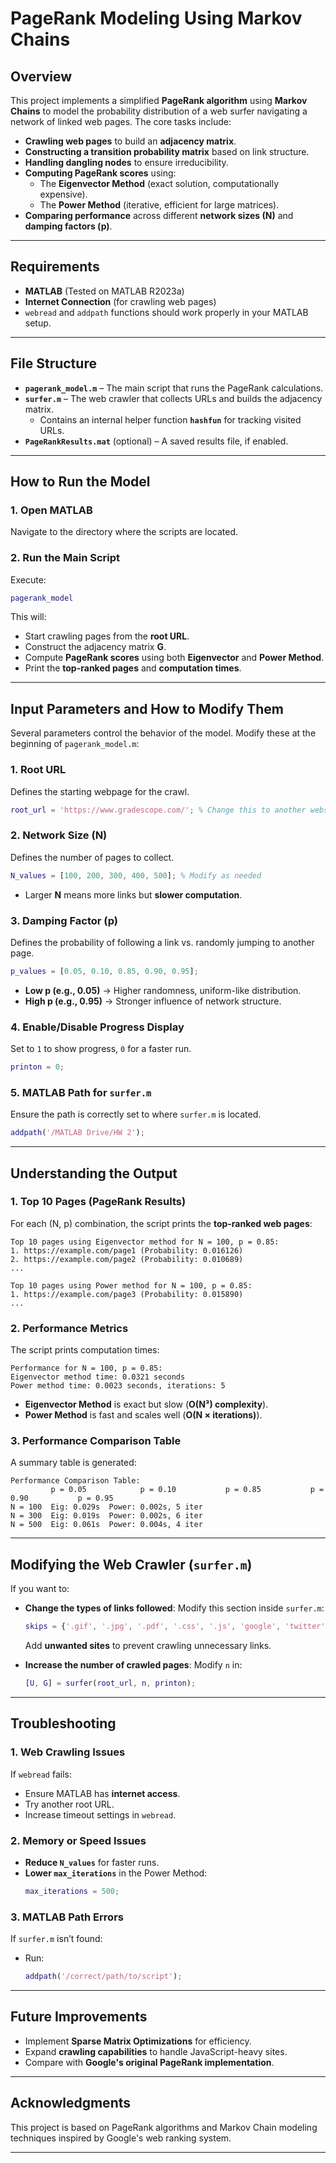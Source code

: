 # PageRank Modeling Using Markov Chains

## Overview
This project implements a simplified **PageRank algorithm** using **Markov Chains** to model the probability distribution of a web surfer navigating a network of linked web pages. The core tasks include:
- **Crawling web pages** to build an **adjacency matrix**.
- **Constructing a transition probability matrix** based on link structure.
- **Handling dangling nodes** to ensure irreducibility.
- **Computing PageRank scores** using:
  - The **Eigenvector Method** (exact solution, computationally expensive).
  - The **Power Method** (iterative, efficient for large matrices).
- **Comparing performance** across different **network sizes (N)** and **damping factors (p)**.

---

## Requirements
- **MATLAB** (Tested on MATLAB R2023a)
- **Internet Connection** (for crawling web pages)
- `webread` and `addpath` functions should work properly in your MATLAB setup.

---

## File Structure
- **`pagerank_model.m`** – The main script that runs the PageRank calculations.
- **`surfer.m`** – The web crawler that collects URLs and builds the adjacency matrix.  
  - Contains an internal helper function **`hashfun`** for tracking visited URLs.
- **`PageRankResults.mat`** (optional) – A saved results file, if enabled.

---

## How to Run the Model
### 1. Open MATLAB
Navigate to the directory where the scripts are located.

### 2. Run the Main Script
Execute:
```matlab
pagerank_model
```
This will:
- Start crawling pages from the **root URL**.
- Construct the adjacency matrix **G**.
- Compute **PageRank scores** using both **Eigenvector** and **Power Method**.
- Print the **top-ranked pages** and **computation times**.

---

## Input Parameters and How to Modify Them
Several parameters control the behavior of the model. Modify these at the beginning of `pagerank_model.m`:

### 1. **Root URL**
Defines the starting webpage for the crawl.
```matlab
root_url = 'https://www.gradescope.com/'; % Change this to another website if desired
```

### 2. **Network Size (N)**
Defines the number of pages to collect.
```matlab
N_values = [100, 200, 300, 400, 500]; % Modify as needed
```
- Larger **N** means more links but **slower computation**.

### 3. **Damping Factor (p)**
Defines the probability of following a link vs. randomly jumping to another page.
```matlab
p_values = [0.05, 0.10, 0.85, 0.90, 0.95];
```
- **Low p (e.g., 0.05)** → Higher randomness, uniform-like distribution.
- **High p (e.g., 0.95)** → Stronger influence of network structure.

### 4. **Enable/Disable Progress Display**
Set to `1` to show progress, `0` for a faster run.
```matlab
printon = 0;
```

### 5. **MATLAB Path for `surfer.m`**
Ensure the path is correctly set to where `surfer.m` is located.
```matlab
addpath('/MATLAB Drive/HW 2');
```

---

## Understanding the Output
### 1. **Top 10 Pages (PageRank Results)**
For each (N, p) combination, the script prints the **top-ranked web pages**:
```
Top 10 pages using Eigenvector method for N = 100, p = 0.85:
1. https://example.com/page1 (Probability: 0.016126)
2. https://example.com/page2 (Probability: 0.010689)
...
```

```
Top 10 pages using Power method for N = 100, p = 0.85:
1. https://example.com/page3 (Probability: 0.015890)
...
```

### 2. **Performance Metrics**
The script prints computation times:
```
Performance for N = 100, p = 0.85:
Eigenvector method time: 0.0321 seconds
Power method time: 0.0023 seconds, iterations: 5
```
- **Eigenvector Method** is exact but slow (**O(N³) complexity**).
- **Power Method** is fast and scales well (**O(N × iterations)**).

### 3. **Performance Comparison Table**
A summary table is generated:
```
Performance Comparison Table:
         p = 0.05            p = 0.10           p = 0.85           p = 0.90           p = 0.95
N = 100  Eig: 0.029s  Power: 0.002s, 5 iter  
N = 300  Eig: 0.019s  Power: 0.002s, 6 iter  
N = 500  Eig: 0.061s  Power: 0.004s, 4 iter  
```

---

## Modifying the Web Crawler (`surfer.m`)
If you want to:
- **Change the types of links followed**: Modify this section inside `surfer.m`:
  ```matlab
  skips = {'.gif', '.jpg', '.pdf', '.css', '.js', 'google', 'twitter'};
  ```
  Add **unwanted sites** to prevent crawling unnecessary links.

- **Increase the number of crawled pages**: Modify `n` in:
  ```matlab
  [U, G] = surfer(root_url, n, printon);
  ```

---

## Troubleshooting
### 1. **Web Crawling Issues**
If `webread` fails:
- Ensure MATLAB has **internet access**.
- Try another root URL.
- Increase timeout settings in `webread`.

### 2. **Memory or Speed Issues**
- **Reduce `N_values`** for faster runs.
- **Lower `max_iterations`** in the Power Method:
  ```matlab
  max_iterations = 500;
  ```

### 3. **MATLAB Path Errors**
If `surfer.m` isn’t found:
- Run:
  ```matlab
  addpath('/correct/path/to/script');
  ```

---

## Future Improvements
- Implement **Sparse Matrix Optimizations** for efficiency.
- Expand **crawling capabilities** to handle JavaScript-heavy sites.
- Compare with **Google's original PageRank implementation**.

---

## Acknowledgments
This project is based on PageRank algorithms and Markov Chain modeling techniques inspired by Google's web ranking system.

---

